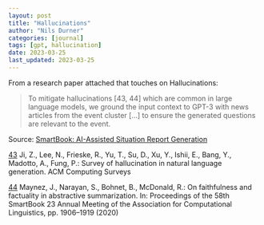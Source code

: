 ```yaml
---
layout: post
title: "Hallucinations"
author: "Nils Durner"
categories: [journal]
tags: [gpt, hallucination]
date: 2023-03-25
last_updated: 2023-03-25
---
```


From a research paper attached that touches on Hallucinations:
> To mitigate hallucinations [43, 44] which are common in large language models, we ground the input context to GPT-3 with news articles from the event cluster [...] to ensure the generated questions are relevant to the event.

Source: [SmartBook: AI-Assisted Situation Report Generation](https://arxiv.org/abs/2303.14337)

[43](https://arxiv.org/abs/2202.03629) Ji, Z., Lee, N., Frieske, R., Yu, T., Su, D., Xu, Y., Ishii, E., Bang, Y., Madotto, A., Fung, P.: Survey of hallucination in natural language generation. ACM Computing Surveys

[44](https://arxiv.org/abs/2005.00661) Maynez, J., Narayan, S., Bohnet, B., McDonald, R.: On faithfulness and factuality in abstractive summarization. In: Proceedings of the 58th SmartBook 23 Annual Meeting of the Association for Computational Linguistics, pp. 1906–1919 (2020)
